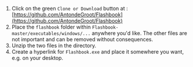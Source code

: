 
1) Click on the green `Clone or Download` button at : [https://github.com/AntondeGroot/Flashbook](https://github.com/AntondeGroot/Flashbook)
2) Place the `flashbook` folder within `Flashbook-master/executables/windows/...` anywhere you'd like. The other files are not important and can be removed without consequences.
3) Unzip the two files in the directory.
4) Create a hyperlink for `Flashbook.exe` and place it somewhere you want, e.g. on your desktop.
